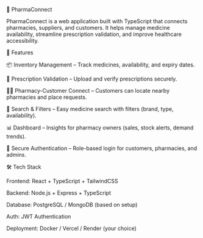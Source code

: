 💊 PharmaConnect

PharmaConnect is a web application built with TypeScript that connects pharmacies, suppliers, and customers. It helps manage medicine availability, streamline prescription validation, and improve healthcare accessibility.

🚀 Features

📦 Inventory Management – Track medicines, availability, and expiry dates.

🧾 Prescription Validation – Upload and verify prescriptions securely.

👩‍⚕️ Pharmacy-Customer Connect – Customers can locate nearby pharmacies and place requests.

🔎 Search & Filters – Easy medicine search with filters (brand, type, availability).

📊 Dashboard – Insights for pharmacy owners (sales, stock alerts, demand trends).

🔐 Secure Authentication – Role-based login for customers, pharmacies, and admins.


🛠️ Tech Stack

Frontend: React + TypeScript + TailwindCSS

Backend: Node.js + Express + TypeScript

Database: PostgreSQL / MongoDB (based on setup)

Auth: JWT Authentication

Deployment: Docker / Vercel / Render (your choice)
